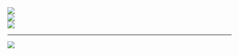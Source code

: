 ![](https://github-readme-stats.vercel.app/api?username=akshaypx&theme=dark&hide_border=false&include_all_commits=false&count_private=false)<br/>
![](https://github-readme-streak-stats.herokuapp.com/?user=akshaypx&theme=dark&hide_border=false)<br/>
![](https://github-readme-stats.vercel.app/api/top-langs/?username=akshaypx&theme=dark&hide_border=false&include_all_commits=false&count_private=false&layout=compact)

---
[![](https://visitcount.itsvg.in/api?id=akshaypx&icon=0&color=0)](https://visitcount.itsvg.in)
